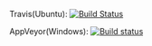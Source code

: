 Travis(Ubuntu): [![Build Status](https://travis-ci.org/dominikus1993/SentimentAnalyzeService.svg?branch=master)](https://travis-ci.org/dominikus1993/SentimentAnalyzeService)

AppVeyor(Windows): [![Build status](https://ci.appveyor.com/api/projects/status/glj5hchy44pbk5cc?svg=true)](https://ci.appveyor.com/project/dominikus1993/fsharpexperiments)